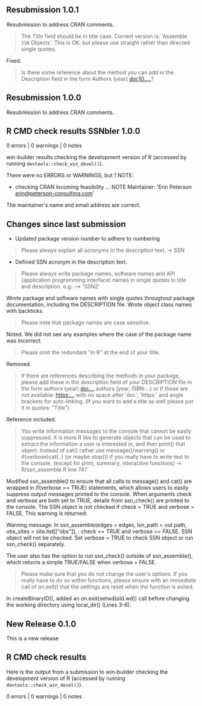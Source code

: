 ## Resubmission 1.0.1
Resubmission to address CRAN comments.

> The Title field should be in title case. Current version is: 'Assemble `SSN` Objects'. This is OK, but please use straight rather than directed single quotes.

Fixed.


> Is there some reference about the method you can add in the Description field in the form Authors (year) <doi:10.....>?



## Resubmission 1.0.0
Resubmission to address CRAN comments.

## R CMD check results SSNbler 1.0.0
0 errors | 0 warnings | 0 notes

win-builder results checking the development version of R (accessed by
running `devtools::check_win_devel()`).

There were no ERRORS or WARNINGS, but 1 NOTE:
* checking CRAN incoming feasibility ... NOTE
Maintainer: 'Erin Peterson <erin@peterson-consulting.com>'

The maintainer's name and email address are correct.

## Changes since last submission

* Updated package version number to adhere to <major><minor><patch> numbering

> Please always explain all acronyms in the description text. -> SSN
  * Defined SSN acronym in the description text.

> Please always write package names, software names and API
(application programming interface) names in single quotes in title
and description. e.g: --> 'SSN2'

Wrote package and software names with single quotes throughout package documentation, including the DESCRIPTION file. Wrote object class names with backticks.

> Please note that package names are case sensitive.

Noted. We did not see any examples where the case of the package name was incorrect.

> Please omit the redundant "in R" at the end of your title.

Removed.

> If there are references describing the methods in your package,
please add these in the description field of your DESCRIPTION file in the form
authors (year) <doi:...>
authors (year, ISBN:...)
or if those are not available: <https:...>
with no space after 'doi:', 'https:' and angle brackets for
auto-linking. (If you want to add a title as well please put it in
quotes: "Title")

Reference included.

> You write information messages to the console that cannot be easily
suppressed. It is more R like to generate objects that can be used to
extract the information a user is interested in, and then print() that
object. Instead of cat() rather use message()/warning() or
if(verbose)cat(..) (or maybe stop()) if you really have to write text
to the console. (except for print, summary, interactive functions) ->
R/ssn_assemble.R line 747

Modified ssn_assemble() to ensure that all calls to message() and cat() are wrapped in if(verbose == TRUE) statements, which allows users to easily suppress output messages printed to the
console. When arguments check and verbose are both set to TRUE,
details from ssn_check() are printed to the console. The SSN object is not checked if check = TRUE and verbose = FALSE. This warning is returned:

Warning message: In ssn_assemble(edges = edges, lsn_path = out.path, obs_sites = site.list[["obs"]],  :
check == TRUE and verbose == FALSE. SSN object will not be
checked. Set verbose = TRUE to check SSN object or run ssn_check() separately.

The user also has the option to run ssn_check() outside of
ssn_assemble(), which returns a simple TRUE/FALSE when verbose = FALSE.

> Please make sure that you do not change the user's options. If you really have to do so within functions, please ensure with an *immediate* call of on.exit() that the settings are reset when the function is exited.

In createBinaryID(), added an on.exit(setwd(old.wd)) call before
changing the working directory using local_dir() (Lines 3-6).


## New Release 0.1.0

This is a new release

## R CMD check results

Here is the output from a submission to win-builder checking the development version of R (accessed by running `devtools::check_win_devel()`).

0 errors | 0 warnings | 0 notes
